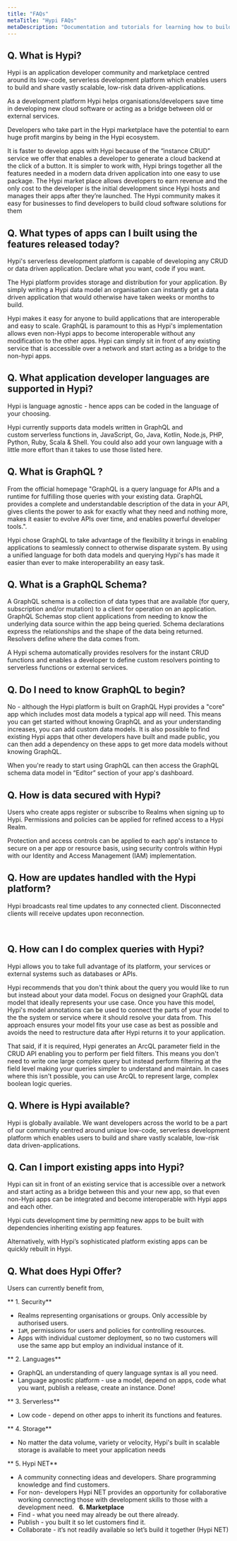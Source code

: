 ```yaml
---
title: "FAQs"
metaTitle: "Hypi FAQs"
metaDescription: "Documentation and tutorials for learning how to build data driven applications on the Hypi platform"
---
```


 ## Q. What is Hypi?

Hypi is an application developer community and marketplace centred around its low-code, serverless development platform which enables users to build and share vastly scalable, low-risk data driven-applications.

As a development platform Hypi helps organisations/developers save time in developing new cloud software or acting as a bridge between old or external services.

Developers who take part in the Hypi marketplace have the potential to earn huge profit margins by being in the Hypi ecosystem.

It is faster to develop apps with Hypi because of the “instance CRUD” service we offer that enables a developer to generate a cloud backend at the click of a button.
It is simpler to work with, Hypi brings together all the features needed in a modern data driven application into one easy to use package.
The Hypi market place allows developers to earn revenue and the only cost to the developer is the initial development since Hypi hosts and manages their apps after they’re launched.
The Hypi community makes it easy for businesses to find developers to build cloud software solutions for them

## Q. What types of apps can I built using the features released today? 
Hypi's serverless development platform is capable of developing any CRUD or data driven application. Declare what you want, code if you want. 

The Hypi platform provides storage and distribution for your application. By simply writing a Hypi data model an organisation can instantly get a data driven application that would otherwise have taken weeks or months to build.

Hypi makes it easy for anyone to build applications that are interoperable and easy to scale. GraphQL is paramount to this as Hypi's implementation allows even non-Hypi apps to become interoperable without any modification to the other apps. Hypi can simply sit in front of any existing service that is accessible over a network and start acting as a bridge to the non-hypi apps. 

 ## Q. What application developer languages are supported in Hypi?
Hypi is language agnostic - hence apps can be coded in the language of your choosing. 

Hypi currently supports data models written in GraphQL and custom serverless functions in, JavaScript, Go, Java, Kotlin, Node.js, PHP, Python, Ruby, Scala & Shell. You could also add your own language with a little more effort than it takes to use those listed here.

 ## Q. What is GraphQL ? 
From the official homepage "GraphQL is a query language for APIs and a runtime for fulfilling those queries with your existing data. GraphQL provides a complete and understandable description of the data in your API, gives clients the power to ask for exactly what they need and nothing more, makes it easier to evolve APIs over time, and enables powerful developer tools.".

Hypi chose GraphQL to take advantage of the flexibility it brings in enabling applications to seamlessly connect to otherwise disparate system. By using a unified language for both data models and querying Hypi's has made it easier than ever to make interoperability an easy task.

 ## Q. What is a GraphQL Schema? 
 
A GraphQL schema is a collection of data types that are available (for query, subscription and/or mutation) to a client for operation on an application. GraphQL Schemas stop client applications from needing to know the underlying data source within the app being queried. Schema declarations express the relationships and the shape of the data being returned. Resolvers define where the data comes from. 

A Hypi schema automatically provides resolvers for the instant CRUD functions and enables a developer to define custom resolvers pointing to serverless functions or external services. 

 ## Q. Do I need to know GraphQL to begin? 
 
No - although the Hypi platform is built on GraphQL Hypi provides a "core" app which includes most data models a typical app will need. This means you can get started without knowing GraphQL and as your understanding increases, you can add custom data models. It is also possible to find existing Hypi apps that other developers have built and made public, you can then add a dependency on these apps to get more data models without knowing GraphQL.



When you're ready to start using GraphQL can then access the GraphQL schema data model in “Editor” section of your app's dashboard.  

## Q. How is data secured with Hypi? 

Users who create apps register or subscribe to Realms when signing up to Hypi. Permissions and policies can be applied for refined access to a Hypi Realm.

Protection and access controls can be applied to each app's instance to secure on a per app or resource basis, using security controls within Hypi with our Identity and Access Management (IAM) implementation. 



## Q. How are updates handled with the Hypi platform?
Hypi broadcasts real time updates to any connected client. Disconnected clients will receive updates upon reconnection. 

 
## Q. How can I do complex queries with Hypi? 
Hypi allows you to take full advantage of its platform, your services or external systems such as databases or APIs.

Hypi recommends that you don't think about the query you would like to run but instead about your data model. Focus on designed your GraphQL data model that ideally represents your use case. Once you have this model, Hypi's model annotations can be used to connect the parts of your model to the the system or service where it should resolve your data from. This approach ensures your model fits your use case as best as possible and avoids the need to restructure data after Hypi returns it to your application.



That said, if it is required, Hypi generates an ArcQL parameter field in the CRUD API enabling you to perform per field filters. This means you don't need to write one large complex query but instead perform filtering at the field level making your queries simpler to understand and maintain. In cases where this isn't possible, you can use ArcQL to represent large, complex boolean logic queries.

## Q. Where is Hypi available?
Hypi is globally available. We want developers across the world to be a part of our community centred around unique low-code, serverless development platform which enables users to build and share vastly scalable, low-risk data driven-applications. 

## Q. Can I import existing apps into Hypi? 
Hypi can sit in front of an existing service that is accessible over a network and start acting as a bridge between this and your new app, so that even non-Hypi apps can be integrated and become interoperable with Hypi apps and each other.

Hypi cuts development time by permitting new apps to be built with dependencies inheriting existing app features. 

Alternatively, with Hypi’s sophisticated platform existing apps can be quickly rebuilt in Hypi.



## Q. What does Hypi Offer? 
Users can currently benefit from, 

** 1. Security** 
* Realms representing organisations or groups. Only accessible by authorised users. 
* `IaM`, permissions for users and policies for controlling resources. 
* Apps with individual customer deployment, so no two customers will use the same app but employ an individual instance of it. 

** 2. Languages** 
* GraphQL an understanding of query language syntax is all you need. 
* Language agnostic platform - use a model, depend on apps, code what you want, publish a release, create an instance. Done!

** 3. Serverless** 
* Low code - depend on other apps to inherit its functions and features. 

** 4. Storage** 
* No matter the data volume, variety or velocity, Hypi's built in scalable storage is available to meet your application needs

** 5. Hypi NET** 
* A community connecting ideas and developers. Share programming ​knowledge and find customers. 
* For non- developers Hypi NET provides an opportunity for collaborative working connecting those with development skills to those with a development need.
 
**6. Marketplace**
* Find - what you need may already be out there already. 
* Publish - you built it so let customers find it.
* Collaborate - it’s not readily available so let’s build it together (Hypi NET)
